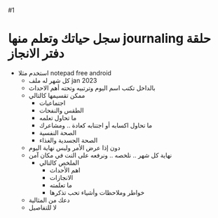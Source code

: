 #1
# سجل حياتك وتعلم منها journaling حلقة دفتر الانجاز 
- استخدم مثلا notepad free android
	- كل شهر له ملف jan 2023
	- بالداخل تكتب اسم اليوم وترتبيه وتحته أهم الاحداث
	- ممكن تقسيمها كالتالي
		- اجتماعيات
		- الطقس والنفحات
		- ما تحاول تعلمه
		- ما تحاول اكسابه أو اجتنابه كعادة .. ومشاعرك
		- الصحة النفسية
		- الصحة الجسدية والغذاء
	- دون إذا عرض الأمر وليس نهاية اليوم
	- نهاية كل شهر .. نلخصه .. ونرفعه على النت في مكان آمن
		- الملخص كالتالي
			- اهم الأحداث
			- الانجازات
			- ما تعلمته
			- خواطر وملاحظات وأشياء تحب تذكرها
	- دعك من المثالية
	- لا للتفاصيل
